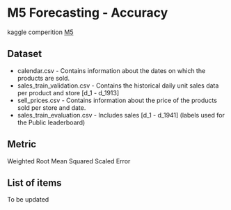M5 Forecasting - Accuracy
=============
kaggle comperition [M5](https://www.kaggle.com/c/m5-forecasting-accuracy/overview)

## Dataset
* calendar.csv - Contains information about the dates on which the products are sold.
* sales_train_validation.csv - Contains the historical daily unit sales data per product and store [d_1 - d_1913]
* sell_prices.csv - Contains information about the price of the products sold per store and date.
* sales_train_evaluation.csv - Includes sales [d_1 - d_1941] (labels used for the Public leaderboard)

## Metric
Weighted Root Mean Squared Scaled Error

## List of items
To be updated